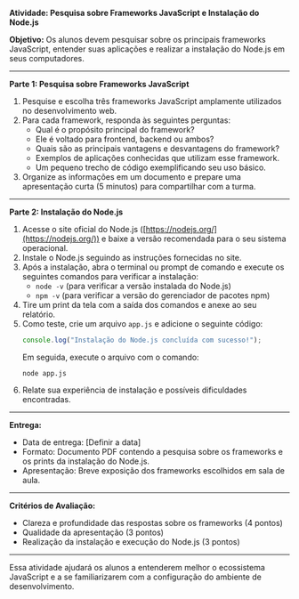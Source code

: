 **Atividade: Pesquisa sobre Frameworks JavaScript e Instalação do Node.js**

**Objetivo:**
Os alunos devem pesquisar sobre os principais frameworks JavaScript, entender suas aplicações e realizar a instalação do Node.js em seus computadores.

---

**Parte 1: Pesquisa sobre Frameworks JavaScript**

1. Pesquise e escolha três frameworks JavaScript amplamente utilizados no desenvolvimento web.
2. Para cada framework, responda às seguintes perguntas:
   - Qual é o propósito principal do framework?
   - Ele é voltado para frontend, backend ou ambos?
   - Quais são as principais vantagens e desvantagens do framework?
   - Exemplos de aplicações conhecidas que utilizam esse framework.
   - Um pequeno trecho de código exemplificando seu uso básico.
3. Organize as informações em um documento e prepare uma apresentação curta (5 minutos) para compartilhar com a turma.

---

**Parte 2: Instalação do Node.js**

1. Acesse o site oficial do Node.js ([https://nodejs.org/](https://nodejs.org/)) e baixe a versão recomendada para o seu sistema operacional.
2. Instale o Node.js seguindo as instruções fornecidas no site.
3. Após a instalação, abra o terminal ou prompt de comando e execute os seguintes comandos para verificar a instalação:
   - `node -v` (para verificar a versão instalada do Node.js)
   - `npm -v` (para verificar a versão do gerenciador de pacotes npm)
4. Tire um print da tela com a saída dos comandos e anexe ao seu relatório.
5. Como teste, crie um arquivo `app.js` e adicione o seguinte código:
   ```javascript
   console.log("Instalação do Node.js concluída com sucesso!");
   ```
   Em seguida, execute o arquivo com o comando:
   ```
   node app.js
   ```
6. Relate sua experiência de instalação e possíveis dificuldades encontradas.

---

**Entrega:**
- Data de entrega: [Definir a data]
- Formato: Documento PDF contendo a pesquisa sobre os frameworks e os prints da instalação do Node.js.
- Apresentação: Breve exposição dos frameworks escolhidos em sala de aula.

---

**Critérios de Avaliação:**
- Clareza e profundidade das respostas sobre os frameworks (4 pontos)
- Qualidade da apresentação (3 pontos)
- Realização da instalação e execução do Node.js (3 pontos)

---

Essa atividade ajudará os alunos a entenderem melhor o ecossistema JavaScript e a se familiarizarem com a configuração do ambiente de desenvolvimento.

